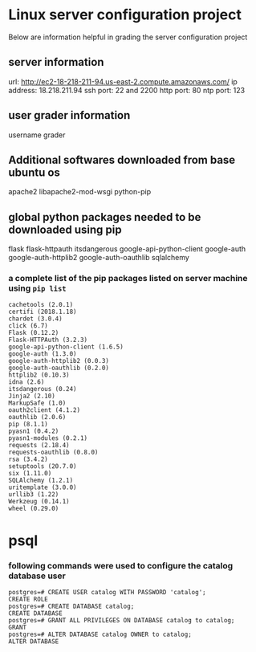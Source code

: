 # Linux server configuration project
Below are information helpful in grading the server configuration project

## server information
url: http://ec2-18-218-211-94.us-east-2.compute.amazonaws.com/
ip address: 18.218.211.94
ssh port: 22 and 2200
http port: 80
ntp port: 123

## user grader information
username grader

## Additional softwares downloaded from base ubuntu os
apache2
libapache2-mod-wsgi
python-pip

## global python packages needed to be downloaded using pip
flask
flask-httpauth
itsdangerous
google-api-python-client
google-auth
google-auth-httplib2
google-auth-oauthlib
sqlalchemy

### a complete list of the pip packages listed on server machine using ```pip list```
```
cachetools (2.0.1)
certifi (2018.1.18)
chardet (3.0.4)
click (6.7)
Flask (0.12.2)
Flask-HTTPAuth (3.2.3)
google-api-python-client (1.6.5)
google-auth (1.3.0)
google-auth-httplib2 (0.0.3)
google-auth-oauthlib (0.2.0)
httplib2 (0.10.3)
idna (2.6)
itsdangerous (0.24)
Jinja2 (2.10)
MarkupSafe (1.0)
oauth2client (4.1.2)
oauthlib (2.0.6)
pip (8.1.1)
pyasn1 (0.4.2)
pyasn1-modules (0.2.1)
requests (2.18.4)
requests-oauthlib (0.8.0)
rsa (3.4.2)
setuptools (20.7.0)
six (1.11.0)
SQLAlchemy (1.2.1)
uritemplate (3.0.0)
urllib3 (1.22)
Werkzeug (0.14.1)
wheel (0.29.0)
```

# psql
### following commands were used to configure the catalog database user
```
postgres=# CREATE USER catalog WITH PASSWORD 'catalog';
CREATE ROLE
postgres=# CREATE DATABASE catalog;
CREATE DATABASE
postgres=# GRANT ALL PRIVILEGES ON DATABASE catalog to catalog;
GRANT
postgres=# ALTER DATABASE catalog OWNER to catalog;
ALTER DATABASE
```